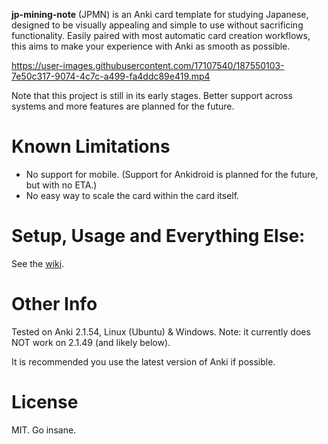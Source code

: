 
**jp-mining-note** (JPMN) is an Anki card template for studying Japanese,
designed to be visually appealing and simple to use without sacrificing functionality.
Easily paired with most automatic card creation workflows,
this aims to make your experience with Anki as smooth as possible.




https://user-images.githubusercontent.com/17107540/187550103-7e50c317-9074-4c7c-a499-fa4ddc89e419.mp4



<!-- TODO make another video demo showcasing the stuff below -->
<!--
Some features not shown in the video demo include:
- Support to easily change between various different card types (e.g. sentence / vocab)
- Ability to test various levels of pitch accent
- Hints & an alternate display field to replace the front side sentence

- vocab & flip
- sentence card & flip
- TSC
- hover
- alt display
- hint (without changing altdisplay)
- enable PA for the sentence
- change to test only word

-->

<!-- TODO video demo

Video demo to see the workflow and showcase some features of the card:
...

TODO in video demo:
- create card
- furigana hover
- kanji hover
- click on image
- open/close additional fields

- switch to sentence card and show again
- switch to a TSC card and show again
- switch to a hover card and show again
- add a newline with AltDisplay and show again
- add something in AdditionalNotes and Hint and show again


TODO gif demo:
- show front
- click on back
- furigana hover
- click on image
- kanji hover
- open/close additional fields

-->

Note that this project is still in its early stages.
Better support across systems and more features are planned for the future.


# Known Limitations
* No support for mobile. (Support for Ankidroid is planned for the future, but with no ETA.)
* No easy way to scale the card within the card itself.

# Setup, Usage and Everything Else:
See the [wiki](https://github.com/Aquafina-water-bottle/jp-mining-note/wiki).

# Other Info
Tested on Anki 2.1.54, Linux (Ubuntu) & Windows.
Note: it currently does NOT work on 2.1.49 (and likely below).

It is recommended you use the latest version of Anki if possible.

# License
MIT. Go insane.


